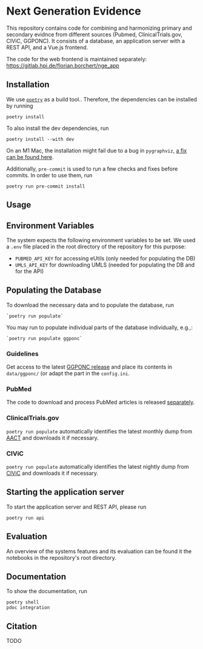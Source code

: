 # Next Generation Evidence

This repository contains code for combining and harmonizing primary and secondary evidnce from different sources (Pubmed, ClinicalTrials.gov, CIViC, GGPONC).
It consists of a database, an application server with a REST API, and a Vue.js frontend.

The code for the web frontend is maintained separately: https://gitlab.hpi.de/florian.borchert/nge_app

## Installation

We use [`poetry`](https://python-poetry.org/) as a build tool..
Therefore, the dependencies can be installed by running

    poetry install

To also install the dev dependencies, run

    poetry install --with dev

On an M1 Mac, the installation might fail due to a bug in `pygraphviz`,
[a fix can be found here](https://github.com/pygraphviz/pygraphviz/issues/398#issuecomment-1450367670).

Additionally, `pre-commit` is used to run a few checks and fixes before commits.
In order to use them, run

    poetry run pre-commit install

## Usage

## Environment Variables

The system expects the following environment variables to be set. We used a `.env` file placed in the root directory of the repository for this purpose:

* `PUBMED_API_KEY` for accessing eUtils (only needed for populating the DB)
* `UMLS_API_KEY` for downloading UMLS (needed for populating the DB and for the API)

## Populating the Database

To download the necessary data and to populate the database, run

    `poetry run populate`
    
You may run to populate individual parts of the database individually, e.g.,:

    `poetry run populate ggponc`

### Guidelines

Get access to the latest [GGPONC release](https://www.leitlinienprogramm-onkologie.de/projekte/ggponc-english) and place its contents in `data/ggponc/` (or adapt the part in the `config.ini`.

### PubMed

The code to download and process PubMed articles is released [separately](https://gitlab.hpi.de/florian.borchert/nge_pubmed).

### ClinicalTrials.gov

`poetry run populate` automatically identifies the latest monthly dump from [AACT](https://aact.ctti-clinicaltrials.org/download) and downloads it if necessary.

### CIViC

`poetry run populate` automatically identifies the latest nightly dump from [CIViC](https://civicdb.org/) and downloads it if necessary.

## Starting the application server

To start the application server and REST API, please run

    poetry run api

## Evaluation

An overview of the systems features and its evaluation can be found it the notebooks in the repository's root directory.

## Documentation

To show the documentation, run

    poetry shell
    pdoc integration
    
## Citation

TODO